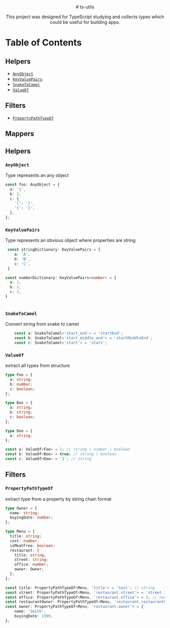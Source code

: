 <div align="center">
# ts-utils

This project was designed for TypeScript studying and collects types which could be useful for building apps.
</div>

# Table of Contents

## Helpers

* [`AnyObject`](#any-object)
* [`KeyValuePairs`](#key-values-pairs)
* [`SnakeToCamel`](#snake-to-camel)
* [`ValueOf`](#value-of)

## Filters

* [`PropertyPathTypeOf`](#property-path-type-of)

## Mappers

## Helpers

### `AnyObject`
Type represents an any object

```ts
const foo: AnyObject = {
  a: '1',
  b: 2,
  c: {
    '[': ']',
    '{': '}',
  },
};
```

### `KeyValuePairs`
Type represents an obvious object where properties are string

```ts
 const stringDictionary: KeyValuePairs = {
    a: 'A',
    b: 'B',
    c: 'C',
 }

const numberDictionary: KeyValuePairs<number> = {
  a: 1,
  b: 2,
  c: 3,
}
 
```

### `SnakeToCamel`
Convert string from snake to camel

```ts
    const a: SnakeToCamel<'start_end'> = 'startEnd';
    const b: SnakeToCamel<'start_middle_end'> = 'startMiddleEnd';
    const c: SnakeToCamel<'start'> = 'start';
```

### `ValueOf`
extract all types from structure

```ts
type Foo = {
  a: string;
  b: number;
  c: boolean;
};

type Boo = {
  a: string;
  b: string;
  c: boolean;
};

type Doo = {
  a: string;
};

const a: ValueOf<Foo> = 1; // string | number | boolean
const b: ValueOf<Boo> = true; // string | boolean
const c: ValueOf<Doo> = '1'; // string

```

## Filters

### `PropertyPathTypeOf`
extract type from a property by string chain format

```ts
type Owner = {
  name: string;
  buyingDate: number;
};

type Menu = {
  title: string;
  cost: number;
  isMeatFree: boolean;
  restaurant: {
    title: string;
    street: string;
    office: number;
    owner: Owner;
  };
};

const title: PropertyPathTypeOf<Menu, 'title'> = 'test'; // string
const street: PropertyPathTypeOf<Menu, 'restaurant.street'> = 'street 178'; // string
const office: PropertyPathTypeOf<Menu, 'restaurant.office'> = 1; // number
const restaurantOwner: PropertyPathTypeOf<Menu, 'restaurant.restaurantOwner'> = 'Smith'; // error, never type
const owner: PropertyPathTypeOf<Menu, 'restaurant.owner'> = {
    name: 'Smith',
    buyingDate: 1999,
};

```
